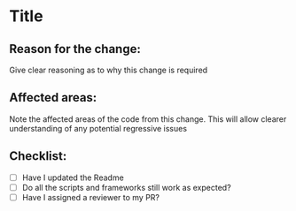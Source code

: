 # Title 

## Reason for the change:

Give clear reasoning as to why this change is required

## Affected areas:

Note the affected areas of the code from this change. This will allow clearer understanding of any potential regressive issues

## Checklist:
- [ ] Have I updated the Readme
- [ ] Do all the scripts and frameworks still work as expected?
- [ ] Have I assigned a reviewer to my PR?
